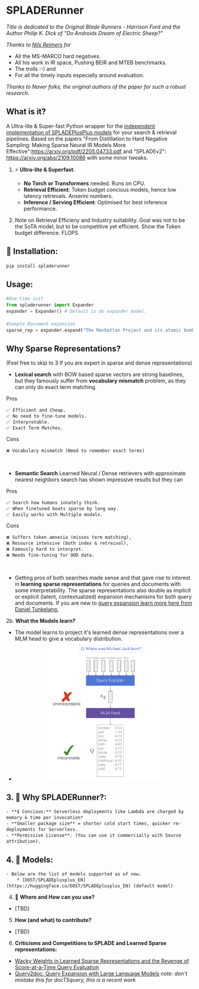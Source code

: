 # SPLADERunner

*Title is dedicated to the Original Blade Runners - Harrison Ford and the Author  Philip K. Dick of "Do Androids Dream of Electric Sheep?"*

*Thanks to [Nils Reimers](https://www.linkedin.com/in/reimersnils/) for*
- All the MS-MARCO hard negatives.
- All his work in IR space, Pushing BEIR and MTEB benchmarks.
- The trolls :-) and
- For all the timely inputs especially around evaluation.

*Thanks to Naver folks, the original authors of the paper for such a robust research.*

## What is it?

A Ultra-lite &amp; Super-fast Python wrapper for the [independent implementation of SPLADEPlusPlus models](https://abc.com) for your search & retrieval pipelines. Based on the papers "From Distillation to Hard Negative Sampling: Making Sparse Neural IR Models More Effective":https://arxiv.org/pdf/2205.04733.pdf and "SPLADEv2": https://arxiv.org/abs/2109.10086 with some minor tweaks.

1. ⚡ **Ultra-lite & Superfast**: 
    - **No Torch or Transformers** needed. Runs on CPU.
    - **Retrieval Efficient**: Token budget concious models, hence low latency retrievals. Anserini numbers.
    - **Inference / Serving Efficient**: Optimised for best inference performance.

2. Note on Retrieval Efficieny and Industry suitability.
   Goal was not to be the SoTA model, but to be competitive yet efficient. Show the Token budget difference.
   FLOPS
   
   
## 🚀 Installation:
```python 
pip install spladerunner
```

## Usage:
```python
#One-time init
from spladerunner import Expander
expander = Expander() # Default is do expander model.

#Sample Document expansion
sparse_rep = expander.expand("The Manhattan Project and its atomic bomb helped bring an end to World War II. Its legacy of peaceful uses of atomic energy continues to have an impact on history and science.")
```

## Why Sparse Representations? 

(Feel free to skip to 3 If you are expert in sparse and dense representations)

- **Lexical search** with BOW based sparse vectors are strong baselines, but they famously suffer from **vocabulary mismatch** problem, as they can only do exact term matching. 

Pros

    ✅ Efficient and Cheap.
    ✅ No need to fine-tune models.
    ✅️ Interpretable.
    ✅️ Exact Term Matches.

Cons

    ❌ Vocabulary mismatch (Need to remember exact terms)

<br/>

- **Semantic Search** Learned Neural /  Dense retrievers with approximate nearest neighbors search has shown impressive results but they can 

Pros

    ✅ Search how humans innately think.
    ✅ When finetuned beats sparse by long way.
    ✅ Easily works with Multiple modals.

Cons

    ❌ Suffers token amnesia (misses term matching), 
    ❌ Resource intensive (both index & retreival), 
    ❌ Famously hard to interpret.
    ❌ Needs fine-tuning for OOD data.

<br/>

- Getting pros of both searches made sense and that gave rise to interest in **learning sparse representations** for queries and documents with some interpretability. The sparse representations also double as implicit or explicit (latent, contextualized) expansion mechanisms for both query and documents. If you are new to [query expansion learn more here from Daniel Tunkelang.](https://queryunderstanding.com/query-expansion-2d68d47cf9c8)


2b. **What the Models learn?**
- The model learns to project it's learned dense representations over a MLM head to give a vocabulary distribution.
- <center><img src="./images/vocproj.png" width=300/></center>

## 3. 💸 **Why SPLADERunner?**:
    - **$ Concious:** Serverless deployments like Lambda are charged by memory & time per invocation*
    - **Smaller package size** = shorter cold start times, quicker re-deployments for Serverless.
    - **Permissive License**. (You can use it commercially with Source attribution).

## 4. 🎯 **Models**:
    - Below are the list of models supported as of now.
        * [DOST/SPLADEplusplus_EN](https://huggingface.co/DOST/SPLADEplusplus_EN) (default model)

4. 💸 **Where and How can you use?**
- [TBD]

5. **How (and what) to contribute?**
- [TBD]

6. **Criticisms and Competitions to SPLADE and Learned Sparse representations:**

- [Wacky Weights in Learned Sparse Representations and the Revenge of Score-at-a-Time Query Evaluation](https://arxiv.org/pdf/2110.11540.pdf)
- [Query2doc: Query Expansion with Large Language Models](https://arxiv.org/pdf/2303.07678.pdf) 
*note: don't mistake this for docT5query, this is a recent work*
